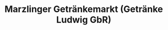 ---
title: "Marzlinger Getränkemarkt (Getränke Ludwig GbR)"
url: /marzling/marzlinger-getraenkemarkt-getraenke-ludwig-gbr/
shop: Getränke
---